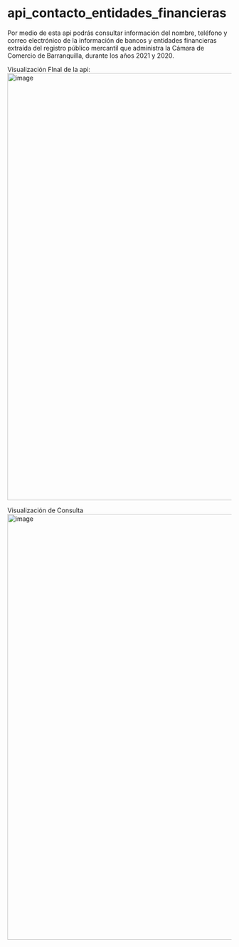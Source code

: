 # api_contacto_entidades_financieras
Por medio de esta api podrás consultar información del nombre, teléfono y correo electrónico de la información de bancos y entidades financieras extraída del registro público mercantil que administra la Cámara de Comercio de Barranquilla, durante los años 2021 y 2020.

Visualización FInal de la api:
<img width="959" alt="image" src="https://github.com/user-attachments/assets/13e48a0b-24c9-4675-bd96-e90befed5e52">

Visualización de Consulta
<img width="956" alt="image" src="https://github.com/user-attachments/assets/9e2d283d-f7e1-4d6c-955c-814fa7cbd3f6">

